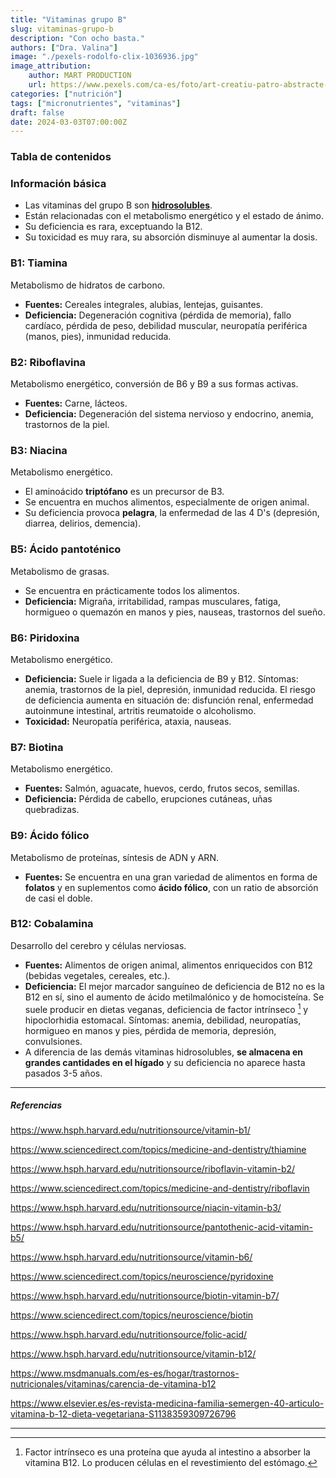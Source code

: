 ```yaml
---
title: "Vitaminas grupo B"
slug: vitaminas-grupo-b
description: "Con ocho basta."
authors: ["Dra. Valina"]
image: "./pexels-rodolfo-clix-1036936.jpg"
image_attribution:
    author: MART PRODUCTION
    url: https://www.pexels.com/ca-es/foto/art-creatiu-patro-abstracte-7577876/
categories: ["nutrición"]
tags: ["micronutrientes", "vitaminas"]
draft: false
date: 2024-03-03T07:00:00Z
---
```


### Tabla de contenidos


### Información básica
- Las vitaminas del grupo B son **[hidrosolubles](../vitaminas-general)**.
- Están relacionadas con el metabolismo energético y el estado de ánimo.
- Su deficiencia es rara, exceptuando la B12.
- Su toxicidad es muy rara, su absorción disminuye al aumentar la dosis.

### B1: Tiamina
Metabolismo de hidratos de carbono.
- **Fuentes:** Cereales integrales, alubias, lentejas, guisantes.
- **Deficiencia:** Degeneración cognitiva (pérdida de memoria), fallo cardíaco, pérdida de peso, debilidad muscular, neuropatía periférica (manos, pies), inmunidad reducida.

### B2: Riboflavina
Metabolismo energético, conversión de B6 y B9 a sus formas activas.
- **Fuentes:** Carne, lácteos.
- **Deficiencia:** Degeneración del sistema nervioso y endocrino, anemia, trastornos de la piel.

### B3: Niacina
Metabolismo energético.
- El aminoácido **triptófano** es un precursor de B3.
- Se encuentra en muchos alimentos, especialmente de origen animal.
- Su deficiencia provoca **pelagra**, la enfermedad de las 4 D's (depresión, diarrea, delirios, demencia).

### B5: Ácido pantoténico
Metabolismo de grasas.
- Se encuentra en prácticamente todos los alimentos.
- **Deficiencia:** Migraña, irritabilidad, rampas musculares, fatiga, hormigueo o quemazón en manos y pies, nauseas, trastornos del sueño.

### B6: Piridoxina
Metabolismo energético.
- **Deficiencia:** Suele ir ligada a la deficiencia de B9 y B12. Síntomas: anemia, trastornos de la piel, depresión, inmunidad reducida. El riesgo de deficiencia aumenta en situación de: disfunción renal, enfermedad autoinmune intestinal, artritis reumatoide o alcoholismo.
- **Toxicidad:** Neuropatía periférica, ataxia, nauseas.

### B7: Biotina
Metabolismo energético.
- **Fuentes:** Salmón, aguacate, huevos, cerdo, frutos secos, semillas.
- **Deficiencia:** Pérdida de cabello, erupciones cutáneas, uñas quebradizas.

### B9: Ácido fólico
Metabolismo de proteínas, síntesis de ADN y ARN.
- **Fuentes:** Se encuentra en una gran variedad de alimentos en forma de **folatos** y en suplementos como **ácido fólico**, con un ratio de absorción de casi el doble.

### B12: Cobalamina
Desarrollo del cerebro y células nerviosas.
- **Fuentes:** Alimentos de origen animal, alimentos enriquecidos con B12 (bebidas vegetales, cereales, etc.).
- **Deficiencia:** El mejor marcador sanguíneo de deficiencia de B12 no es la B12 en sí, sino el aumento de ácido metilmalónico y de homocisteína. Se suele producir en dietas veganas, deficiencia de factor intrínseco [^1] y hipoclorhidia estomacal. Síntomas: anemia, debilidad, neuropatías, hormigueo en manos y pies, pérdida de memoria, depresión, convulsiones.
- A diferencia de las demás vitaminas hidrosolubles, **se almacena en grandes cantidades en el hígado** y su deficiencia no aparece hasta pasados 3-5 años.

---

##### Referencias

https://www.hsph.harvard.edu/nutritionsource/vitamin-b1/

https://www.sciencedirect.com/topics/medicine-and-dentistry/thiamine

https://www.hsph.harvard.edu/nutritionsource/riboflavin-vitamin-b2/

https://www.sciencedirect.com/topics/medicine-and-dentistry/riboflavin

https://www.hsph.harvard.edu/nutritionsource/niacin-vitamin-b3/

https://www.hsph.harvard.edu/nutritionsource/pantothenic-acid-vitamin-b5/

https://www.hsph.harvard.edu/nutritionsource/vitamin-b6/

https://www.sciencedirect.com/topics/neuroscience/pyridoxine

https://www.hsph.harvard.edu/nutritionsource/biotin-vitamin-b7/

https://www.sciencedirect.com/topics/neuroscience/biotin

https://www.hsph.harvard.edu/nutritionsource/folic-acid/

https://www.hsph.harvard.edu/nutritionsource/vitamin-b12/

https://www.msdmanuals.com/es-es/hogar/trastornos-nutricionales/vitaminas/carencia-de-vitamina-b12

https://www.elsevier.es/es-revista-medicina-familia-semergen-40-articulo-vitamina-b-12-dieta-vegetariana-S1138359309726796

---

[^1]: Factor intrínseco es una proteína que ayuda al intestino a absorber la vitamina B12. Lo producen células en el revestimiento del estómago.
